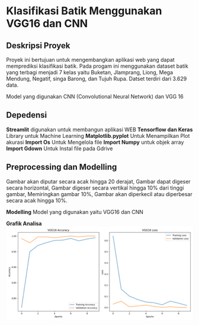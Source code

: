 # Klasifikasi Batik Menggunakan VGG16 dan CNN

## Deskripsi Proyek

Proyek ini bertujuan untuk mengembangkan aplikasi web yang dapat memprediksi klasifikasi batik. Pada progam ini menggunakan dataset batik yang terbagi menjadi 7 kelas yaitu Buketan, Jlamprang, Liong, Mega Mendung, Negatif, singa Barong, dan Tujuh Rupa. Datset terdiri dari 3.629 data. 

Model yang digunakan CNN (Convolutional Neural Network) dan VGG 16

## Depedensi
**Streamlit** digunakan untuk membangun aplikasi WEB
**Tensorflow dan Keras** Library untuk Machine Learning
**Matplotlib.pyplot** Untuk Menampilkan Plot akurasi
**Import Os** Untuk Mengelola file
**Import Numpy** untuk objek array
**Import Gdown** Untuk Instal file pada Gdrive
## Preprocessing dan Modelling
Gambar akan diputar secara acak hingga 20 derajat, Gambar dapat digeser secara horizontal, Gambar digeser secara vertikal hingga 10% dari tinggi gambar, Memiringkan gambar 10%, Gambar akan diperkecil atau diperbesar secara acak hingga 10%.

**Modelling** 
Model yang digunakan yaitu VGG16 dan CNN

**Grafik Analisa**
![Grafik VGG16](https://github.com/Daffabray/UAP047/blob/main/vgg16.png)


